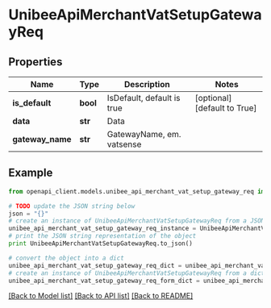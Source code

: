 # UnibeeApiMerchantVatSetupGatewayReq


## Properties

Name | Type | Description | Notes
------------ | ------------- | ------------- | -------------
**is_default** | **bool** | IsDefault, default is true | [optional] [default to True]
**data** | **str** | Data | 
**gateway_name** | **str** | GatewayName, em. vatsense | 

## Example

```python
from openapi_client.models.unibee_api_merchant_vat_setup_gateway_req import UnibeeApiMerchantVatSetupGatewayReq

# TODO update the JSON string below
json = "{}"
# create an instance of UnibeeApiMerchantVatSetupGatewayReq from a JSON string
unibee_api_merchant_vat_setup_gateway_req_instance = UnibeeApiMerchantVatSetupGatewayReq.from_json(json)
# print the JSON string representation of the object
print UnibeeApiMerchantVatSetupGatewayReq.to_json()

# convert the object into a dict
unibee_api_merchant_vat_setup_gateway_req_dict = unibee_api_merchant_vat_setup_gateway_req_instance.to_dict()
# create an instance of UnibeeApiMerchantVatSetupGatewayReq from a dict
unibee_api_merchant_vat_setup_gateway_req_form_dict = unibee_api_merchant_vat_setup_gateway_req.from_dict(unibee_api_merchant_vat_setup_gateway_req_dict)
```
[[Back to Model list]](../README.md#documentation-for-models) [[Back to API list]](../README.md#documentation-for-api-endpoints) [[Back to README]](../README.md)


